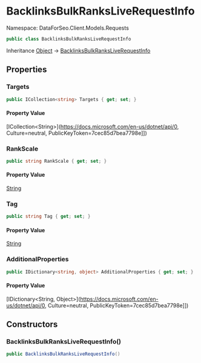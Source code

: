 # BacklinksBulkRanksLiveRequestInfo

Namespace: DataForSeo.Client.Models.Requests

```csharp
public class BacklinksBulkRanksLiveRequestInfo
```

Inheritance [Object](https://docs.microsoft.com/en-us/dotnet/api/Object) → [BacklinksBulkRanksLiveRequestInfo](./BacklinksBulkRanksLiveRequestInfo.md)

## Properties

### **Targets**

```csharp
public ICollection<string> Targets { get; set; }
```

#### Property Value

[ICollection&lt;String&gt;](https://docs.microsoft.com/en-us/dotnet/api/0, Culture=neutral, PublicKeyToken=7cec85d7bea7798e]])<br>

### **RankScale**

```csharp
public string RankScale { get; set; }
```

#### Property Value

[String](https://docs.microsoft.com/en-us/dotnet/api/String)<br>

### **Tag**

```csharp
public string Tag { get; set; }
```

#### Property Value

[String](https://docs.microsoft.com/en-us/dotnet/api/String)<br>

### **AdditionalProperties**

```csharp
public IDictionary<string, object> AdditionalProperties { get; set; }
```

#### Property Value

[IDictionary&lt;String, Object&gt;](https://docs.microsoft.com/en-us/dotnet/api/0, Culture=neutral, PublicKeyToken=7cec85d7bea7798e]])<br>

## Constructors

### **BacklinksBulkRanksLiveRequestInfo()**

```csharp
public BacklinksBulkRanksLiveRequestInfo()
```
